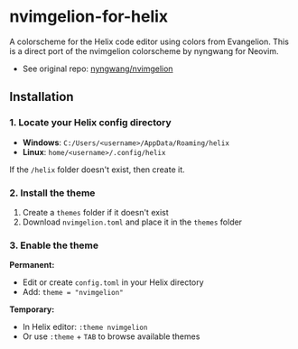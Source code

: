 # nvimgelion-for-helix
A colorscheme for the Helix code editor using colors from Evangelion.
This is a direct port of the nvimgelion colorscheme by nyngwang for Neovim.
* See original repo: [nyngwang/nvimgelion](https://github.com/nyngwang/nvimgelion)

## Installation
### 1. Locate your Helix config directory
- **Windows**: `C:/Users/<username>/AppData/Roaming/helix`
- **Linux**: `home/<username>/.config/helix`

If the `/helix` folder doesn't exist, then create it.

### 2. Install the theme
1. Create a `themes` folder if it doesn't exist
2. Download `nvimgelion.toml` and place it in the `themes` folder
### 3. Enable the theme
**Permanent:**
- Edit or create `config.toml` in your Helix directory
- Add: `theme = "nvimgelion"`

**Temporary:**
- In Helix editor: `:theme nvimgelion`
- Or use `:theme` + `TAB` to browse available themes
